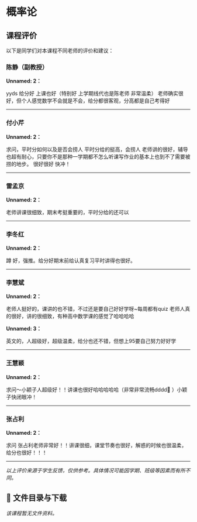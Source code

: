 # 概率论

## 课程评价

以下是同学们对本课程不同老师的评价和建议：

### 陈静（副教授）

**Unnamed: 2：**

yyds 给分好 上课也好（特别好 上学期线代也是陈老师 非常温柔）  老师确实很好，但个人感觉数学不会就是不会，给分都很客观，分高都是自己考得好

---

### 付小芹

**Unnamed: 2：**

求问，平时分如何以及是否会捞人  平时分给的挺高，会捞人     老师讲的很好，辅导也超有耐心，只要你不是那种一学期都不怎么听课写作业的基本上也到不了需要被捞的地步。      很好很好 快冲！

---

### 雷孟京

**Unnamed: 2：**

老师讲课很细致，期末考挺重要的，平时分给的还可以

---

### 李冬红

**Unnamed: 2：**

蹲 好，强推。给分好期末前给认真复习平时讲得也很好。

---

### 李慧斌

**Unnamed: 2：**

老师人挺好的，课讲的也不错，不过还是要自己好好学呀~每周都有quiz 老师人真的很好，讲的很细致，有种高中数学课的感觉了哈哈哈哈

**Unnamed: 3：**

英文的，人超级好，超级温柔，给分也还不错，但想上95要自己努力好好学

---

### 王慧颖

**Unnamed: 2：**

求问～小颖子人超级好！！讲课也很好哈哈哈哈哈（非常非常流畅dddd🌚 ）小颖子快闭眼冲！

---

### 张占利

**Unnamed: 2：**

求问   张占利老师非常好！！讲课很细，课堂节奏也很好，解惑的时候也很温柔，给分也很好！！！

---

*以上评价来源于学生反馈，仅供参考。具体情况可能因学期、班级等因素而有所不同。*
## 📄 文件目录与下载

_该课程暂无文件资料。_
